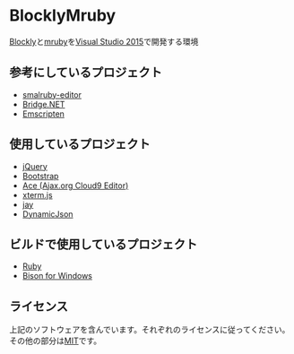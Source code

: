 # BlocklyMruby
[Blockly](https://github.com/google/blockly)と[mruby](https://github.com/mruby/mruby)を[Visual Studio 2015](https://www.microsoft.com/ja-jp/dev/products/visual-studio-2015.aspx)で開発する環境

## 参考にしているプロジェクト
* [smalruby-editor](https://github.com/smalruby/smalruby-editor)
* [Bridge.NET](https://github.com/bridgedotnet/Bridge)
* [Emscripten](https://github.com/kripken/emscripten)

## 使用しているプロジェクト
* [jQuery](https://github.com/jquery/jquery)
* [Bootstrap](https://github.com/twbs/bootstrap)
* [Ace (Ajax.org Cloud9 Editor)](https://github.com/ajaxorg/ace/)
* [xterm.js](https://github.com/sourcelair/xterm.js)
* [jay](https://www.cs.rit.edu/~ats/projects/lp/doc/jay/package-summary.html)
* [DynamicJson](http://dynamicjson.codeplex.com/)

## ビルドで使用しているプロジェクト
* [Ruby](http://www.ruby-lang.org/ja/)
* [Bison for Windows](http://gnuwin32.sourceforge.net/packages/bison.htm)

## ライセンス
上記のソフトウェアを含んでいます。それぞれのライセンスに従ってください。
その他の部分は[MIT](LICENSE)です。
